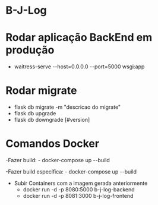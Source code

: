 # B-J-Log

# Rodar aplicação BackEnd em produção

- waitress-serve --host=0.0.0.0 --port=5000 wsgi:app

# Rodar migrate

- flask db migrate -m "descricao do migrate"
- flask db upgrade
- flask db downgrade [#version]

# Comandos Docker

-Fazer build:
    - docker-compose up --build

-Fazer build específica:
    - docker-compose up --build <nome-do-servico>

- Subir Containers com a imagem gerada anteriormente
    - docker run -d -p 8080:5000 b-j-log-backend
    - docker run -d -p 8081:3000 b-j-log-frontend
